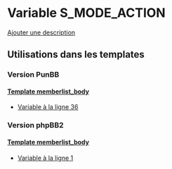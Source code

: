 # Variable S_MODE_ACTION
[Ajouter une description](https://fa-tvars.appspot.com/var/S_MODE_ACTION)

## Utilisations dans les templates

### Version PunBB

#### [Template memberlist_body](punbb/memberlist_body.md)
* [Variable &agrave; la ligne 36](../punbb/memberlist_body.tpl#L36)

### Version phpBB2

#### [Template memberlist_body](subsilver/memberlist_body.md)
* [Variable &agrave; la ligne 1](../subsilver/memberlist_body.tpl#L1)